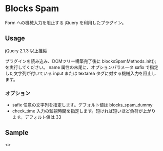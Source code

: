 # Blocks Spam

Form への機械入力を阻止する jQuery を利用したプラグイン。

## Usage
jQuery 2.1.3 以上推奨

プラグインを読み込み、DOMツリー構築完了後に blocksSpamMethods.init(); を実行してください。
name 属性の末尾に、オプションパラメータ safix で指定した文字列が付いている input または textarea タグに対する機械入力を阻止します。

### オプション
* safix
    任意の文字列を指定します。デフォルト値は blocks_spam_dummy
* check_time
    入力の監視時間を指定します。短ければ短いほど負荷が上がります。デフォルト値は 33

## Sample
<>


[Demo]: http://glorea.sub.jp/demo/blocks_spam.html        "Blocks spam demo."
